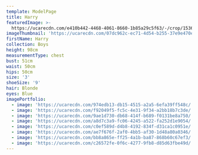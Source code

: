 ```yaml
---
template: ModelPage
title: Harry
featuredImage: >-
  https://ucarecdn.com/e410b442-4468-4061-8660-1b85a29c5f63/-/crop/1536x1068/0,38/-/preview/
imageThumbnail: 'https://ucarecdn.com/07dc962c-ec71-4d54-b255-37e9e470e226/'
firstName: Harry
collection: Boys
height: 98cm
measurementType: chest
bust: 51cm
waist: 50cm
hips: 50cm
size: '3'
shoeSize: '9'
hair: Blonde
eyes: Blue
imagePortfolio:
  - image: 'https://ucarecdn.com/974edb13-db15-4515-a2a5-6efa39ff548c/'
  - image: 'https://ucarecdn.com/f92049f5-fc5c-4e31-9f34-a2bb18b7c3de/'
  - image: 'https://ucarecdn.com/9ae1d730-db68-414f-b689-f0131be8a750/'
  - image: 'https://ucarecdn.com/a8d7c3a9-fc06-4245-a522-fa252d1e9054/'
  - image: 'https://ucarecdn.com/c0ef589d-d4b8-4192-834f-d31ca1c0951e/'
  - image: 'https://ucarecdn.com/ae7f676f-2af0-4bb5-af30-1d48a80a0346/'
  - image: 'https://ucarecdn.com/bb8a865e-ff25-4a1b-ba87-868b60c67ef3/'
  - image: 'https://ucarecdn.com/c26572fe-0f6c-4277-9fb8-d85d63fbe49d/'
---
```


